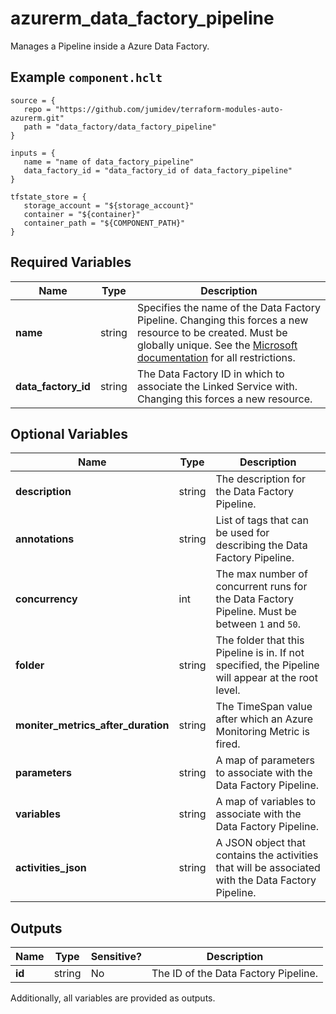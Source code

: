 # azurerm_data_factory_pipeline

Manages a Pipeline inside a Azure Data Factory.

## Example `component.hclt`

```hcl
source = {
   repo = "https://github.com/jumidev/terraform-modules-auto-azurerm.git" 
   path = "data_factory/data_factory_pipeline" 
}

inputs = {
   name = "name of data_factory_pipeline" 
   data_factory_id = "data_factory_id of data_factory_pipeline" 
}

tfstate_store = {
   storage_account = "${storage_account}" 
   container = "${container}" 
   container_path = "${COMPONENT_PATH}" 
}

```

## Required Variables

| Name | Type |  Description |
| ---- | --------- |  ----------- |
| **name** | string |  Specifies the name of the Data Factory Pipeline. Changing this forces a new resource to be created. Must be globally unique. See the [Microsoft documentation](https://docs.microsoft.com/azure/data-factory/naming-rules) for all restrictions. | 
| **data_factory_id** | string |  The Data Factory ID in which to associate the Linked Service with. Changing this forces a new resource. | 

## Optional Variables

| Name | Type |  Description |
| ---- | --------- |  ----------- |
| **description** | string |  The description for the Data Factory Pipeline. | 
| **annotations** | string |  List of tags that can be used for describing the Data Factory Pipeline. | 
| **concurrency** | int |  The max number of concurrent runs for the Data Factory Pipeline. Must be between `1` and `50`. | 
| **folder** | string |  The folder that this Pipeline is in. If not specified, the Pipeline will appear at the root level. | 
| **moniter_metrics_after_duration** | string |  The TimeSpan value after which an Azure Monitoring Metric is fired. | 
| **parameters** | string |  A map of parameters to associate with the Data Factory Pipeline. | 
| **variables** | string |  A map of variables to associate with the Data Factory Pipeline. | 
| **activities_json** | string |  A JSON object that contains the activities that will be associated with the Data Factory Pipeline. | 



## Outputs

| Name | Type | Sensitive? | Description |
| ---- | ---- | --------- | --------- |
| **id** | string | No  | The ID of the Data Factory Pipeline. | 

Additionally, all variables are provided as outputs.
